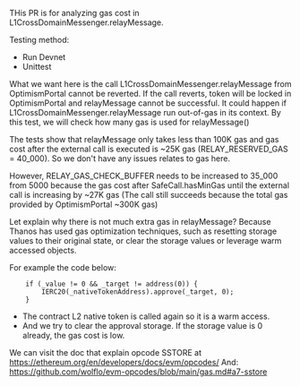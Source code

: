 THis PR is for analyzing gas cost in L1CrossDomainMessenger.relayMessage.

Testing method:
- Run Devnet
- Unittest

What we want here is the call L1CrossDomainMessenger.relayMessage from OptimismPortal cannot be reverted.
If the call reverts, token will be locked in OptimismPortal and relayMessage cannot be successful. It could happen if L1CrossDomainMessenger.relayMessage run out-of-gas in its context. By this test, we will check how many gas is used for relayMessage()

The tests show that relayMessage only takes less than 100K gas and gas cost after the external call is executed is ~25K gas (RELAY_RESERVED_GAS = 40_000). So we don't have any issues relates to gas here.

However, RELAY_GAS_CHECK_BUFFER needs to be increased to 35_000 from 5000 because the gas cost after SafeCall.hasMinGas until the external call is increasing by ~27K gas (The call still succeeds because the total gas provided by OptimismPortal ~300K gas)

Let explain why there is not much extra gas in relayMessage? Because Thanos has used gas optimization techniques, such as resetting storage values to their original state, or clear the storage values or leverage warm accessed objects.

For example the code below:

```
    if (_value != 0 && _target != address(0)) {
        IERC20(_nativeTokenAddress).approve(_target, 0);
    }
```
- The contract L2 native token is called again so it is a warm access.
- And we try to clear the approval storage. If the storage value is 0 already, the gas cost is low.

We can visit the doc that explain opcode SSTORE at https://ethereum.org/en/developers/docs/evm/opcodes/
And: https://github.com/wolflo/evm-opcodes/blob/main/gas.md#a7-sstore

